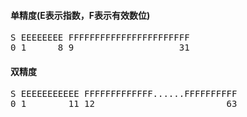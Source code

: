 #### 单精度(E表示指数，F表示有效数位)
<pre>
S EEEEEEEE FFFFFFFFFFFFFFFFFFFFFFF
0 1      8 9                    31
</pre>

#### 双精度
<pre>
S EEEEEEEEEEE FFFFFFFFFFFFF......FFFFFFFFFF
0 1        11 12                         63
</pre>
